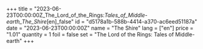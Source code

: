 +++
title = "2023-06-23T00:00:00Z_The_Lord_of_the_Rings:_Tales_of_Middle-earth_The_Shire_[en]_false"
id = "d5178a1b-588b-4414-a370-ac6eed51187a"
date = "2023-06-23T00:00:00Z"
name = "The Shire"
lang = ["en"]
price = "1.01"
quantity = 1
foil = false
set = "The Lord of the Rings: Tales of Middle-earth"
+++
